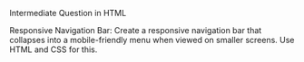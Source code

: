 Intermediate Question in HTML

Responsive Navigation Bar:  Create a responsive navigation bar that collapses into a mobile-friendly menu when viewed on smaller screens. Use HTML and CSS for this.

